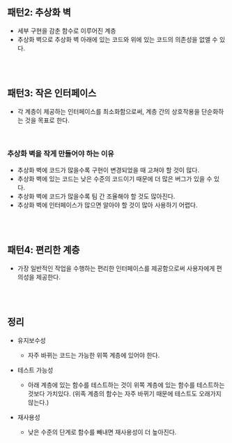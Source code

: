 ## 패턴2: 추상화 벽

- 세부 구현을 감춘 함수로 이루어진 계층
- 추상화 벽으로 추상화 벽 아래에 있는 코드와 위에 있는 코드의 의존성을 없앨 수 있다.

<br />
<br />

## 패턴3: 작은 인터페이스

- 각 계층이 제공하는 인터페이스를 최소화함으로써, 계층 간의 상호작용을 단순화하는 것을 목표로 한다.

<br />

### 추상화 벽을 작게 만들어야 하는 이유

- 추상화 벽에 코드가 많을수록 구현이 변경되었을 때 고쳐야 할 것이 많다.
- 추상화 벽에 있는 코드는 낮은 수준의 코드이기 때문에 더 많은 버그가 있을 수 있다.
- 추상화 벽에 코드가 많을수록 팀 간 조율해야 할 것도 많아진다.
- 추상화 벽에 인터페이스가 많으면 알아야 할 것이 많아 사용하기 어렵다.

<br />
<br />

## 패턴4: 편리한 계층

- 가장 일반적인 작업을 수행하는 편리한 인터페이스를 제공함으로써 사용자에게 편의성을 제공한다.

<br />
<br />

## 정리

- 유지보수성

  - 자주 바뀌는 코드는 가능한 위쪽 계층에 있어야 한다.

- 테스트 가능성

  - 아래 계층에 있는 함수를 테스트하는 것이 위쪽 계층에 있는 함수를 테스트하는 것보다 가치있다. (위족 계층의 함수는 자주 바뀌기 때문에 테스트도 오래가지 않는다.)

- 재사용성
  - 낮은 수준의 단계로 함수를 빼내면 재사용성이 더 높아진다.
